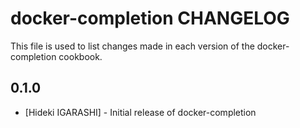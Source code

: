 docker-completion CHANGELOG
===========================

This file is used to list changes made in each version of the docker-completion cookbook.

0.1.0
-----
- [Hideki IGARASHI] - Initial release of docker-completion
